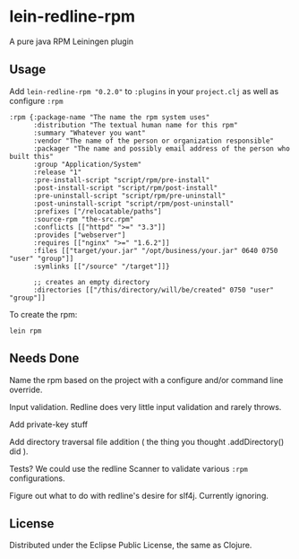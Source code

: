 # lein-redline-rpm

A pure java RPM Leiningen plugin

## Usage

Add `lein-redline-rpm "0.2.0"` to `:plugins` in your `project.clj` as well as
configure `:rpm`

```
:rpm {:package-name "The name the rpm system uses"
      :distribution "The textual human name for this rpm"
      :summary "Whatever you want"
      :vendor "The name of the person or organization responsible"
      :packager "The name and possibly email address of the person who built this"
      :group "Application/System"
      :release "1"
      :pre-install-script "script/rpm/pre-install"
      :post-install-script "script/rpm/post-install"
      :pre-uninstall-script "script/rpm/pre-uninstall"
      :post-uninstall-script "script/rpm/post-uninstall"
      :prefixes ["/relocatable/paths"]
      :source-rpm "the-src.rpm"
      :conflicts [["httpd" ">=" "3.3"]]
      :provides ["webserver"]
      :requires [["nginx" ">=" "1.6.2"]]
      :files [["target/your.jar" "/opt/business/your.jar" 0640 0750 "user" "group"]]
      :symlinks [["/source" "/target"]]}

      ;; creates an empty directory
      :directories [["/this/directory/will/be/created" 0750 "user" "group"]]
```

To create the rpm:

```
lein rpm
```

## Needs Done

Name the rpm based on the project with a configure and/or command line override.

Input validation. Redline does very little input validation and rarely throws.

Add private-key stuff

Add directory traversal file addition ( the thing you thought .addDirectory() did ).

Tests? We could use the redline Scanner to validate various `:rpm` configurations.

Figure out what to do with redline's desire for slf4j. Currently ignoring.

## License

Distributed under the Eclipse Public License, the same as Clojure.
